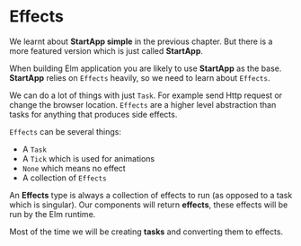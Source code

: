 
# Effects

We learnt about __StartApp simple__ in the previous chapter. But there is a more featured version which is just called __StartApp__. 

When building Elm application you are likely to use __StartApp__ as the base. __StartApp__ relies on `Effects` heavily, so we need to learn about `Effects`.

We can do a lot of things with just `Task`. For example send Http request or change the browser location. `Effects` are a higher level abstraction than tasks for anything that produces side effects.

`Effects` can be several things:

- A `Task`
- A `Tick` which is used for animations
- `None` which means no effect
- A collection of `Effects`

An __Effects__ type is always a collection of effects to run (as opposed to a task which is singular). Our components will return __effects__, these effects will be run by the Elm runtime.

Most of the time we will be creating __tasks__ and converting them to effects.

